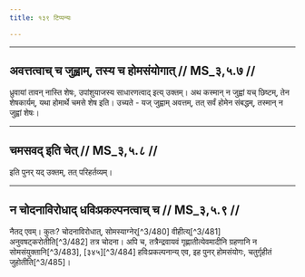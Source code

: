 ```yaml
---
title: १३९ टिप्पन्यः

---
```


[^3/475]: Tait.Br. 3.3.5.5

[^3/476]: E2: 4,443; E4: 4,715; E6: 1,233

[^3/477]: E2,4: upāṃśuyājārthasya

[^3/478]: E2,4: sauviṣṭakṛtasya

[^3/479]: E1: dravyam

____________________________________________


## अवत्तत्वाच् च जुह्वाम्, तस्य च होमसंयोगात् // MS_३,५.७ //

ध्रुवायां तावन् नास्ति शेषः, उपांशुयाजस्य साधारणत्वाद् इत्य् उक्तम्। अथ कस्मान् न जुह्वां यच् छिष्टम्, तेन शेषकार्यम्, यथा होमार्थे चमसे शेष इति। उच्यते - यज् जुह्वाम् अवत्तम्, तत् सर्वं होमेन संबद्धम्, तस्मान् न जुह्वां शेषः।


____________________________________________


## चमसवद् इति चेत् // MS_३,५.८ //

इति पुनर् यद् उक्तम्, तत् परिहर्तव्यम्।


____________________________________________


## न चोदनाविरोधाद् धविःप्रकल्पनत्वाच् च // MS_३,५.९ //

नैतद् एवम्। कुतः? चोदनाविरोधात्, सोमस्याग्नेर्[^3/480] वीहीत्य्[^3/481] अनुवषट्करोतीति[^3/482] तत्र चोदना। अपि च, तत्रैन्द्रवायवं गृह्णातीत्येवमादीनि ग्रहणानि न सोमसंयुक्तानि[^3/483], [३४५][^3/484] हविःप्रकल्पनान्य् एव, इह पुनर् होमसंयोगः, चतुर्गृहीतं जुहोतीति[^3/485]।
